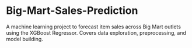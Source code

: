# Big-Mart-Sales-Prediction
A machine learning project to forecast item sales across Big Mart outlets using the XGBoost Regressor. Covers data exploration, preprocessing, and model building.
